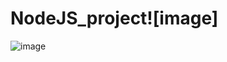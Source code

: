 # NodeJS_project![image]
![image](https://user-images.githubusercontent.com/77982135/236495003-e968b84b-8d0e-4e18-805e-90297642da35.png)
